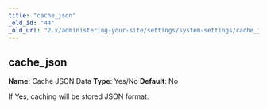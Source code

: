 ```yaml
---
title: "cache_json"
_old_id: "44"
_old_uri: "2.x/administering-your-site/settings/system-settings/cache_json"
---
```


## cache\_json

**Name**: Cache JSON Data 
**Type**: Yes/No 
**Default**: No

If Yes, caching will be stored JSON format.